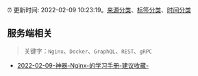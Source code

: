 :alarm_clock: 更新时间: 2022-02-09 10:23:19。[来源分类](../README.md)、[标签分类](../TAGS.md)、[时间分类](../TIMELINE.md)

## 服务端相关


> 关键字：`Nginx`、`Docker`、`GraphQL`、`REST`、`gRPC`



- [2022-02-09-神器-Nginx-的学习手册-建议收藏-](https://toutiao.io/k/6f1qaso) 